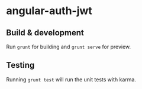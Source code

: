 # angular-auth-jwt

## Build & development

Run `grunt` for building and `grunt serve` for preview.

## Testing

Running `grunt test` will run the unit tests with karma.
